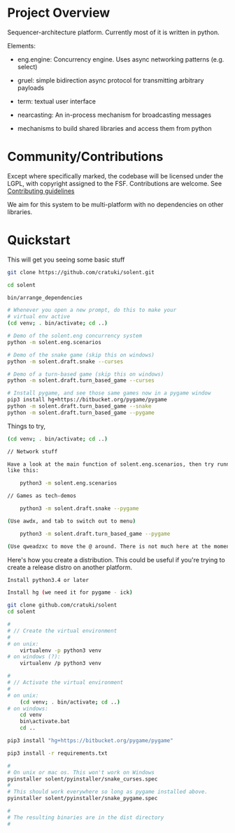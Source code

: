 # Project Overview

Sequencer-architecture platform. Currently most of it is written in python.

Elements:

* eng.engine: Concurrency engine. Uses async networking patterns (e.g. select)

* gruel: simple bidirection async protocol for transmitting arbitrary payloads

* term: textual user interface

* nearcasting: An in-process mechanism for broadcasting messages

* mechanisms to build shared libraries and access them from python


# Community/Contributions

Except where specifically marked, the codebase will be licensed under the
LGPL, with copyright assigned to the FSF. Contributions are welcome. See
[Contributing guidelines](CONTRIBUTING.md)

We aim for this system to be multi-platform with no dependencies on other
libraries.


# Quickstart

This will get you seeing some basic stuff

```bash
git clone https://github.com/cratuki/solent.git

cd solent

bin/arrange_dependencies

# Whenever you open a new prompt, do this to make your
# virtual env active
(cd venv; . bin/activate; cd ..)

# Demo of the solent.eng concurrency system
python -m solent.eng.scenarios

# Demo of the snake game (skip this on windows)
python -m solent.draft.snake --curses

# Demo of a turn-based game (skip this on windows)
python -m solent.draft.turn_based_game --curses

# Install pygame, and see those same games now in a pygame window
pip3 install hg+https://bitbucket.org/pygame/pygame
python -m solent.draft.turn_based_game --snake
python -m solent.draft.turn_based_game --pygame
```

Things to try,

```bash
(cd venv; . bin/activate; cd ..)

// Network stuff

Have a look at the main function of solent.eng.scenarios, then try running one
like this:

    python3 -m solent.eng.scenarios

// Games as tech-demos

    python3 -m solent.draft.snake --pygame

(Use awdx, and tab to switch out to menu)

    python3 -m solent.draft.turn_based_game --pygame

(Use qweadzxc to move the @ around. There is not much here at the moment)

```

Here's how you create a distribution. This could be useful if you're trying to
create a release distro on another platform.

```bash
Install python3.4 or later

Install hg (we need it for pygame - ick)

git clone github.com/cratuki/solent
cd solent

#
# // Create the virtual environment
#
# on unix:
    virtualenv -p python3 venv
# on windows (?):
    virtualenv /p python3 venv

#
# // Activate the virtual environment
#
# on unix:
    (cd venv; . bin/activate; cd ..)
# on windows:
    cd venv
    bin\activate.bat
    cd ..

pip3 install "hg+https://bitbucket.org/pygame/pygame"

pip3 install -r requirements.txt

#
# On unix or mac os. This won't work on Windows
pyinstaller solent/pyinstaller/snake_curses.spec
#
# This should work everywhere so long as pygame installed above.
pyinstaller solent/pyinstaller/snake_pygame.spec

#
# The resulting binaries are in the dist directory
#
```


